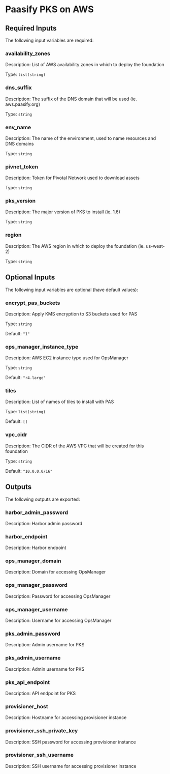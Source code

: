 # Paasify PKS on AWS

## Required Inputs

The following input variables are required:

### availability\_zones

Description: List of AWS availability zones in which to deploy the foundation

Type: `list(string)`

### dns\_suffix

Description: The suffix of the DNS domain that will be used (ie. aws.paasify.org)

Type: `string`

### env\_name

Description: The name of the environment, used to name resources and DNS domains

Type: `string`

### pivnet\_token

Description: Token for Pivotal Network used to download assets

Type: `string`

### pks\_version

Description: The major version of PKS to install (ie. 1.6)

Type: `string`

### region

Description: The AWS region in which to deploy the foundation (ie. us-west-2)

Type: `string`

## Optional Inputs

The following input variables are optional (have default values):

### encrypt\_pas\_buckets

Description: Apply KMS encryption to S3 buckets used for PAS

Type: `string`

Default: `"1"`

### ops\_manager\_instance\_type

Description: AWS EC2 instance type used for OpsManager

Type: `string`

Default: `"r4.large"`

### tiles

Description: List of names of tiles to install with PAS

Type: `list(string)`

Default: `[]`

### vpc\_cidr

Description: The CIDR of the AWS VPC that will be created for this foundation

Type: `string`

Default: `"10.0.0.0/16"`

## Outputs

The following outputs are exported:

### harbor\_admin\_password

Description: Harbor admin password

### harbor\_endpoint

Description: Harbor endpoint

### ops\_manager\_domain

Description: Domain for accessing OpsManager

### ops\_manager\_password

Description: Password for accessing OpsManager

### ops\_manager\_username

Description: Username for accessing OpsManager

### pks\_admin\_password

Description: Admin username for PKS

### pks\_admin\_username

Description: Admin username for PKS

### pks\_api\_endpoint

Description: API endpoint for PKS

### provisioner\_host

Description: Hostname for accessing provisioner instance

### provisioner\_ssh\_private\_key

Description: SSH password for accessing provisioner instance

### provisioner\_ssh\_username

Description: SSH username for accessing provisioner instance

